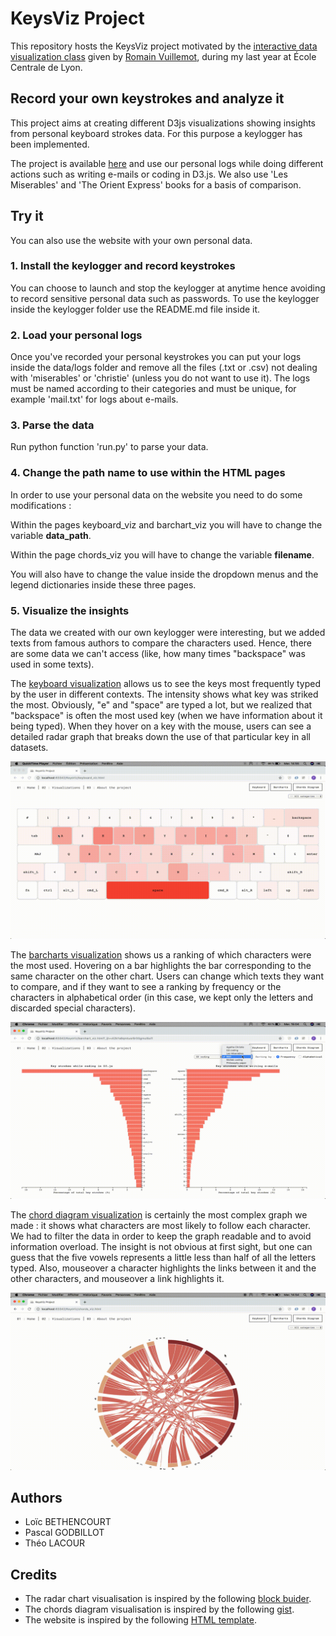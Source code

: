 # KeysViz Project

This repository hosts the KeysViz project motivated by the [interactive data visualization class](https://github.com/LyonDataViz/MOS5.5-Dataviz) given by [Romain Vuillemot](https://github.com/romsson), during my last year at École Centrale de Lyon.

## Record your own keystrokes and analyze it

This project aims at creating different D3js visualizations showing insights from personal keyboard strokes data. For this purpose a keylogger has been implemented.

The project is available [here](https://tridet.github.io/KeysViz/index.html) and use our personal logs while doing different actions such as writing e-mails or coding in D3.js. We also use 'Les Miserables' and 'The Orient Express' books for a basis of comparison.

## Try it

You can also use the website with your own personal data.

### 1. Install the keylogger and record keystrokes

You can choose to launch and stop the keylogger at anytime hence avoiding to record sensitive personal data such as passwords. To use the keylogger inside the keylogger folder use the README.md file inside it.

### 2. Load your personal logs

Once you've recorded your personal keystrokes you can put your logs inside the data/logs folder and remove all the files (.txt or .csv) not dealing with 'miserables' or 'christie' (unless you do not want to use it). The logs must be named according to their categories and must be unique, for example 'mail.txt' for logs about e-mails.

### 3. Parse the data

Run python function 'run.py' to parse your data.


### 4. Change the path name to use within the HTML pages

In order to use your personal data on the website you need to do some modifications :

Within the pages keyboard_viz and barchart_viz you will have to change the variable **data_path**.

Within the page chords_viz you will have to change the variable **filename**.

You will also have to change the value inside the dropdown menus and the legend dictionaries inside these three pages.

### 5. Visualize the insights
The data we created with our own keylogger were interesting, but we added texts from famous authors to compare the characters used. Hence, there are some data we can't access (like, how many times "backspace" was used in some texts).

The [keyboard visualization](https://tridet.github.io/KeysViz/keyboard_viz.html) allows us to see the keys most frequently typed by the user in different contexts. The intensity shows what key was striked the most. Obviously, "e" and "space" are typed a lot, but we realized that "backspace" is often the most used key (when we have information about it being typed). When they hover on a key with the mouse, users can see a detailed radar graph that breaks down the use of that particular key in all datasets.

<div>
<img src="assets/images/demo-viz1.gif">
</div>

The [barcharts visualization](https://tridet.github.io/KeysViz/barchart_viz.html) shows us a ranking of which characters were the most used. Hovering on a bar highlights the bar corresponding to the same character on the other chart. Users can change which texts they want to compare, and if they want to see a ranking by frequency or the characters in alphabetical order (in this case, we kept only the letters and discarded special characters).

<div>
<img src="assets/images/demo-viz2.gif">
</div>

The [chord diagram visualization](https://tridet.github.io/KeysViz/chords_viz.html) is certainly the most complex graph we made : it shows what characters are most likely to follow each character. We had to filter the data in order to keep the graph readable and to avoid information overload. The insight is not obvious at first sight, but one can guess that the five vowels represents a little less than half of all the letters typed. Also, mouseover a character highlights the links between it and the other characters, and mouseover a link highlights it.

<div>
<img src="assets/images/demo-viz3.gif">
</div>


## Authors

* Loïc BETHENCOURT
* Pascal GODBILLOT 
* Théo LACOUR

## Credits

* The radar chart visualisation is inspired by the following [block buider](http://bl.ocks.org/nbremer/21746a9668ffdf6d8242).
* The chords diagram visualisation is inspired by the following [gist](https://gist.github.com/sghall/7859113).
* The website is inspired by the following [HTML template](http://www.mashup-template.com/preview.html?template=univers).
